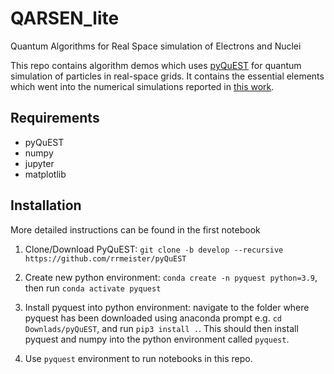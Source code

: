 # QARSEN_lite

Quantum Algorithms for Real Space simulation of Electrons and Nuclei

This repo contains algorithm demos which uses [pyQuEST](https://github.com/rrmeister/pyQuEST) for quantum simulation of particles in real-space grids. It contains the essential elements which went into the numerical simulations reported in [this work](https://arxiv.org/abs/2202.05864).

## Requirements
- pyQuEST
- numpy
- jupyter
- matplotlib

## Installation
More detailed instructions can be found in the first notebook
1. Clone/Download PyQuEST: `git clone -b develop --recursive https://github.com/rrmeister/pyQuEST`

2. Create new python environment: `conda create -n pyquest python=3.9`, then run `conda activate pyquest`

3. Install pyquest into python environment: navigate to the folder where pyquest has been downloaded using anaconda prompt e.g. `cd Downlads/pyQuEST`, and run `pip3 install .`. This should then install pyquest and numpy into the python environment called `pyquest`.

4. Use `pyquest` environment to run notebooks in this repo.


